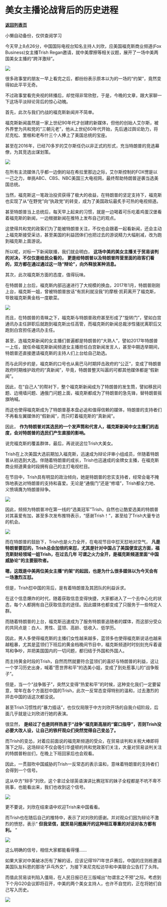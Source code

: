 # 美女主播论战背后的历史进程

[**返回列表页**](/gzh/政事堂2019)

小懒自动备份，仅供查阅学习

  

今天早上8点26分，中国国际电视台知名主持人刘欣，应美国福克斯商业频道(Fox Business)女主播Trish
Regan邀请，就中美摩擦等相关议题，展开了一场中美两国美女主播的“跨洋激辩”。

  

![](https://mmbiz.qpic.cn/mmbiz_png/rxhS23yu8cNQOX0H99ZdCoK6JwlpflZicoCVZnRQQt6Od4Osj10IJibohGibmibsmMX9ZIWr201iaNeflsia56KDUqog/640?wx_fmt=png)

  

很多政事堂的朋友一早上看完之后，都纷纷表示原本以为的一场的“约架”，竟然变得如此平平无奇。

  

不过政事堂看完央视的转播后，却觉得非常欣慰，于是，今晚的文章，跟大家聊一下这场平淡辩论背后的惊心动魄。

  

  

首先，此次与我们约战的福克斯新闻并不简单。

  

福克斯新闻虽然是一家上世纪90年代才创建的新媒体，但他的创始人艾尔斯，被外界誉为共和党的“三朝元老”，他从上世纪60年代开始，先后通过舆论助力，将尼克松、里根和老布什三个人捧上了美国总统的宝座。  

  

甚至在2016年，已经70多岁的艾尔斯任仍以非正式的形式，充当特朗普的竞选幕僚，为其竞选出谋划策。

  

![](https://mmbiz.qpic.cn/mmbiz_jpg/rxhS23yu8cNQOX0H99ZdCoK6JwlpflZich9Q8frsLgP0m4FAbl8o6IY9XMb9VDHJgly9iciaZld7AKjwTTEHcRLbQ/640?wx_fmt=jpeg)

  

在所有主流媒体几乎都一边倒的站在希拉里那边之际，艾尔斯控制的FOX愣是以一己之力，单挑ABC、CBS、NBC美国三大电视网，最终帮助特朗普逆袭当选美国总统。

  

当然，福克斯这一笔政治投资获得了极大的收益，在特朗普的坚定支持下，福克斯也实现了从“在野党”向“执政党”的转变，成为了美国政坛最炙手可热的电视频道。

  

甚至特朗普当上总统后，每天早上起来的习惯，就是一边喝着可乐吃着鸡蛋汉堡看着福克斯的新闻，一边根据新闻在推特上发布自己的观点。

  

这使得共和党的政客们为了能被特朗普关注，不仅也会跟着一起看新闻，还会主动上福克斯接受采访，甚至美国的利益团体们也把过去的游说精力大幅削减，改为跑到福克斯上面游说。  

  

所以呢，对标一下新闻联播，我们就会明白， **这场中美的美女主播关于贸易谈判的对决，不仅仅是给民众看的，**
**更是给特朗普以及特朗普阵营里面的政客们看的，双方都在通过通过这一场“辩论”，向外释放某种消息。**

  

  

其次，此次福克斯方面的态度，值得玩味。

  

在特朗普上台后，福克斯内部迅速进行了大规模的换血，2017年1月，特朗普刚刚上台，福克斯一姐，曾被特朗普放话“有凯利就没我”的摩根·凯莉离开了福克斯，导致福克斯黄金档一度歇菜。

  

![](https://mmbiz.qpic.cn/mmbiz_jpg/rxhS23yu8cNQOX0H99ZdCoK6JwlpflZicpfbHjeWE7S59ffhSibZLTUexPYuBwQDR9tvZCLG7ewxWz9ZmHamFBpQ/640?wx_fmt=jpeg)

  

而且，在特朗普的青睐之下，福克斯与特朗普政府甚至形成了“旋转门”，譬如白宫通讯办主任辞职后就跑到福克斯出任高管，而福克斯的新闻总裁涉性骚扰离职后又跑到白宫担任通讯办主任。

  

甚至，连福克斯新闻的女主播们普遍都是特朗普的“大熟人”，譬如2017年特朗普一上任，就任命福克斯新闻频道女主播担任白宫新闻发言人，甚至中期选举期间，特朗普还直接邀请福克斯的主持人们上台给自己助选。

  

而与此同步的是，福克斯的口号也从奥巴马时期抨击政府的“公正”，变成了特朗普政府时期维护政府的“真新闻”，毕竟，特朗普整天叫嚣的可都其他媒体都是“假新闻”。

  

因此，在“自己人”的帮衬下，整个福克斯新闻成为了特朗普的发生筒，譬如移民问题、边境墙问题、通俄门问题上面，福克斯都成为了特朗普的急先锋，替特朗普摇旗呐喊。

  

而这也使得福克斯成为了特朗普基本盘必追和值得信赖的媒体，特朗普的支持者们不再看左翼媒体的“假新闻”，而只盯着福克斯的“真新闻”。

  

因此， **作为特朗普对其选民的一个发声筒和代言人，福克斯新闻中女主播们的态度，会对特朗普的选民们产生直接的影响。**

  

  

说完福克斯的覆盖群体，最后，再说说这位Trish大美女。

  

Trish在上次美国大选前期加入福克斯，迅速成为辩论评审小组成员，伴随着特朗普从初选到大选。伴随着特朗普的成长，Trish也迅速成的金牌女主播，在福克斯商业频道黄金时段拥有自己的主打电视栏目。

  

在节目中，Trish具有明显的政治倾向，她是特朗普的忠实支持者，经常会毫不掩饰地表达对特朗普的支持和喜爱。无论是“通俄门”还是“修墙”，Trish都全力地、义愤填膺为特朗普辩争。

  

![](https://mmbiz.qpic.cn/mmbiz_png/rxhS23yu8cNQOX0H99ZdCoK6JwlpflZicz62Obj2WhW1BJVibVQe7dU9XInwBFvRpic7KWN2HaEb3IJCjLlKqHS0w/640?wx_fmt=png)

  

因此，频频为特朗普冲在第一线的“选美冠军”Trish，自然也让酷爱选美的特朗普对其喜爱有加，甚至多次发布推特表示，“感谢Trish！”，甚至给了Trish大量专访的机会。

  

![](https://mmbiz.qpic.cn/mmbiz_jpg/rxhS23yu8cNQOX0H99ZdCoK6JwlpflZiclfbeFCHs6QuX5WjITEicWtA0fjCLyy3gyr6cu6cdRb7KkgnLnbUOv5g/640?wx_fmt=jpeg)

  

而在特朗普的鼓励下，Trish也是火力全开，在电视节目中怼天怼地对空气，
**凡是特朗普要怼的，Trish总会加倍的来怼，尤其是针对中国占了美国便宜这方面，福克斯财经领域一姐Trish，在过去几年**
**可谓之火力全开，是福克斯频道里面“中国威胁论”的主要鼓吹者。**

  

 **嗯，这既是中美两位美女主播“约架”的起因，也是为什么很多媒体以为今天会有一场激烈互怼。**

  

但是，Trish怼中国的背后，是有着特朗普及其团队的利益诉求。

  

在这个信息爆炸的时代，随着获取信息变得快捷，大家都进入了一个去中心化的状态，每个人都拥有自己获取信息的途径。因此媒体也都变成了只服务于一些特定人群。

  

而随着特朗普的上台，福克斯迅速成为了服务特朗普追随者的媒体，而这部分受众的共同点是：白人、男性、蓝领、高龄、低收入、低学历。

  

因此，男人多使得福克斯的主播们女性越来越多，蓝领多也使得福克斯说话也越来越粗暴，尤其是蓝领们下班后的黄金档晚间节目中，福克斯频道时时刻刻充斥着谩骂和争吵，并把美国国内的一切问题，都归结于外国和外国人。

  

而主持黄金时段的Trish，自然而然就要符合蓝领们的喜好与特朗普的利益，这让一个学习历史出身，喊着“愿世界和平”的选美小姐，变成了到处惹事儿的“战争贩子”。

  

但是，当一个“战争贩子”，突然又变得“热爱和平”的时候，这种变化我们一定要留意，常年在各个方面怼中国的Trish，此次一反常态变得特别的温和，过去激烈的抨击中国的话这次都没说。

  

甚至Trish习惯性的“暴力插话”，也仅仅局限于中方刘欣开场的自我介绍阶段，后面几乎就是让刘欣进行她的表演。

  

很显然， **是经过了也是同样热衷于“战争”福克斯高层的“窗口指导”，否则Trish没必要大改人设，让自己的铁杆观众们突然觉得自己变怂了。**

  

而Trish的变怂，对着应前面说的福克斯频道的受众，在贸易谈判和关税大棒即将落下之际，这场辩论不仅会吸引华盛顿的共和党政客们关注，大量对贸易谈判关注的特朗普粉丝们，在晚上下班回家后也会观看。

  

因此，一贯鼓吹中国威胁的Trish一反常态的表示温和，意味着特朗普的支持者们会得到一个信号。

  

这从中方“辩手”刘欣，这个拿过全球英语演讲比赛冠军的妹子全程都是不吭不卑不挑事，也能看出来，我们也收到这个信号。

  

![](https://mmbiz.qpic.cn/mmbiz_png/rxhS23yu8cNQOX0H99ZdCoK6JwlpflZicG5vwD6v9LgQDZibgBjnO5Wjq8x5mlnUW2FOAPRI3zbqfkA2F1vIrYFA/640?wx_fmt=png)

  

更不要说，刘欣在结束语中欢迎Trish来中国看看。

  

而Trish也在随后自己的推特中，表示了对刘欣的感谢。并对观众们因为辩论不激烈的愤怒，表示“
**但我坚信，就贸易问题展开的这种相互尊重的对话对各方都有利。** ”

  

![](https://mmbiz.qpic.cn/mmbiz_png/rxhS23yu8cNQOX0H99ZdCoK6JwlpflZicgbVbITW859LjO2jtwQpQT1HQoYUosYJY5so5ck6yLiaB3Y714P0yZtQ/640?wx_fmt=png)

  

这么明确的信号，相信大家都能看得懂......

  

如果大家对中美破冰历有了解的话，应该记得1971年世乒赛后，中国的庄则栋邀请美国队友科恩的那场“乒乓外交”，为接下来尼克松访华和中美联合公告打了头阵。

  

而值此贸易谈判陷入僵局，在人民日报已在三版喊出“勿谓言之不预”之际。考虑到下个月G20会议即将召开，中美的两个美女主持人，也许不自觉的，正在将她们自己写入历史。

  

![](https://mmbiz.qpic.cn/mmbiz_jpg/rxhS23yu8cMiatPvp0VIcSMibKUkTa4icp7AVT3HXAXydE25AT4ExJ5oTmvpq95aKo2xxu1XaJODX39BQVsSMxlvg/640?wx_fmt=jpeg)


